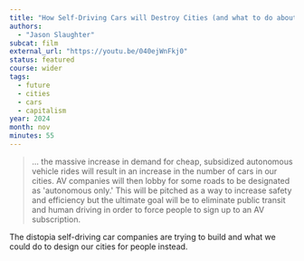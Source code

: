 ```yaml
---
title: "How Self-Driving Cars will Destroy Cities (and what to do about it)"
authors:
  - "Jason Slaughter"
subcat: film
external_url: "https://youtu.be/040ejWnFkj0"
status: featured
course: wider
tags:
  - future
  - cities
  - cars
  - capitalism
year: 2024
month: nov
minutes: 55
---
```


> ... the massive increase in
demand for cheap, subsidized autonomous vehicle rides will result in an increase in the
number of cars in our cities.
AV companies will then lobby for some roads to
be designated as 'autonomous only.'
This will be pitched as a way to increase safety and efficiency but the ultimate goal
will be to eliminate public transit and human driving in order to force people to sign up to an AV subscription.

The distopia self-driving car companies are trying to build and what we could do to design our cities for people instead.
